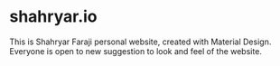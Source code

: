 # shahryar.io
This is Shahryar Faraji personal website, created with Material Design.<br>
Everyone is open to new suggestion to look and feel of the website.
